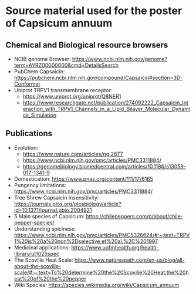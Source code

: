 # Source material used for the poster of Capsicum annuum

## Chemical and Biological resource browsers
* NCIB genome Browser: https://www.ncbi.nlm.nih.gov/genome?term=AYRZ00000000&cmd=DetailsSearch
* PubChem Capsaicin: https://pubchem.ncbi.nlm.nih.gov/compound/Capsaicin#section=3D-Conformer
* Uniprot TRPV1 transmembrane receptor: 
  * https://www.uniprot.org/uniprot/Q8NER1
  * https://www.researchgate.net/publication/274092222_Capsaicin_Interaction_with_TRPV1_Channels_in_a_Lipid_Bilayer_Molecular_Dynamics_Simulation  

## Publications
* Evolution: 
  *  https://www.nature.com/articles/ng.2877
  *  https://www.ncbi.nlm.nih.gov/pmc/articles/PMC3311884/
  *  https://genomebiology.biomedcentral.com/articles/10.1186/s13059-017-1341-9
* Domestication: https://www.pnas.org/content/111/17/6165
* Pungency limitations: https://www.ncbi.nlm.nih.gov/pmc/articles/PMC3311884/
* Tree Shrew Capsaicin insensitivity: https://journals.plos.org/plosbiology/article?id=10.1371/journal.pbio.2004921
* 5 Main species of Capsicum: https://chilepeppers.com/p/about/chile-pepper-species/
* Understanding spiciness: https://www.ncbi.nlm.nih.gov/pmc/articles/PMC5326624/#:~:text=TRPV1%20is%20a%20non%2Dselective,et%20al.%2C%201997
* Medicinal applications: https://www.uofmhealth.org/health-library/ut1025spec
* The Scoville Heat Scale: https://www.naturespath.com/en-us/blog/all-about-the-scoville-scale/#:~:text=To%20determine%20the%20Scoville%20Heat,the%20heat%20of%20the%20pepper
* Wiki Species: https://species.wikimedia.org/wiki/Capsicum_annuum
